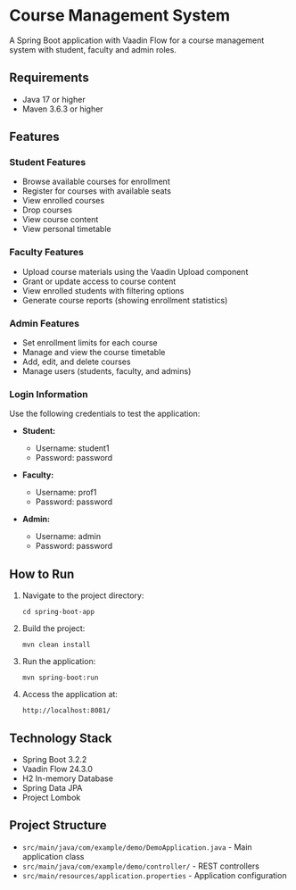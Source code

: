 # Course Management System

A Spring Boot application with Vaadin Flow for a course management system with student, faculty and admin roles.

## Requirements
- Java 17 or higher
- Maven 3.6.3 or higher

## Features

### Student Features
- Browse available courses for enrollment
- Register for courses with available seats
- View enrolled courses
- Drop courses
- View course content
- View personal timetable

### Faculty Features
- Upload course materials using the Vaadin Upload component
- Grant or update access to course content
- View enrolled students with filtering options
- Generate course reports (showing enrollment statistics)

### Admin Features
- Set enrollment limits for each course
- Manage and view the course timetable
- Add, edit, and delete courses
- Manage users (students, faculty, and admins)

### Login Information
Use the following credentials to test the application:

- **Student:**
  - Username: student1
  - Password: password

- **Faculty:**
  - Username: prof1
  - Password: password

- **Admin:**
  - Username: admin
  - Password: password

## How to Run

1. Navigate to the project directory:
   ```
   cd spring-boot-app
   ```

2. Build the project:
   ```
   mvn clean install
   ```

3. Run the application:
   ```
   mvn spring-boot:run
   ```

4. Access the application at:
   ```
   http://localhost:8081/
   ```

## Technology Stack
- Spring Boot 3.2.2
- Vaadin Flow 24.3.0
- H2 In-memory Database
- Spring Data JPA
- Project Lombok

## Project Structure

- `src/main/java/com/example/demo/DemoApplication.java` - Main application class
- `src/main/java/com/example/demo/controller/` - REST controllers
- `src/main/resources/application.properties` - Application configuration 